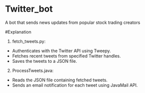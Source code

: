# Twitter_bot
A bot that sends news updates from popular stock trading creators

#Explanation

1. fetch_tweets.py:

* Authenticates with the Twitter API using Tweepy.
* Fetches recent tweets from specified Twitter handles.
* Saves the tweets to a JSON file.

2. ProcessTweets.java:

* Reads the JSON file containing fetched tweets.
* Sends an email notification for each tweet using JavaMail API.
